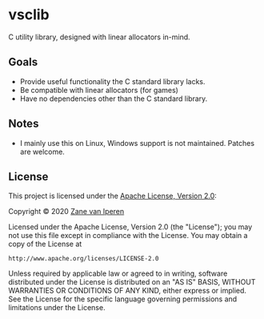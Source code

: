 # vsclib

C utility library, designed with linear allocators in-mind.

## Goals

* Provide useful functionality the C standard library lacks.
* Be compatible with linear allocators (for games)
* Have no dependencies other than the C standard library.

## Notes

* I mainly use this on Linux, Windows support is not maintained. Patches are welcome.

## License
This project is licensed under the [Apache License, Version 2.0](https://opensource.org/licenses/Apache-2.0):

Copyright &copy; 2020 [Zane van Iperen](mailto:zane@zanevaniperen.com)

Licensed under the Apache License, Version 2.0 (the "License");
you may not use this file except in compliance with the License.
You may obtain a copy of the License at

    http://www.apache.org/licenses/LICENSE-2.0

Unless required by applicable law or agreed to in writing, software
distributed under the License is distributed on an "AS IS" BASIS,
WITHOUT WARRANTIES OR CONDITIONS OF ANY KIND, either express or implied.
See the License for the specific language governing permissions and
limitations under the License.
